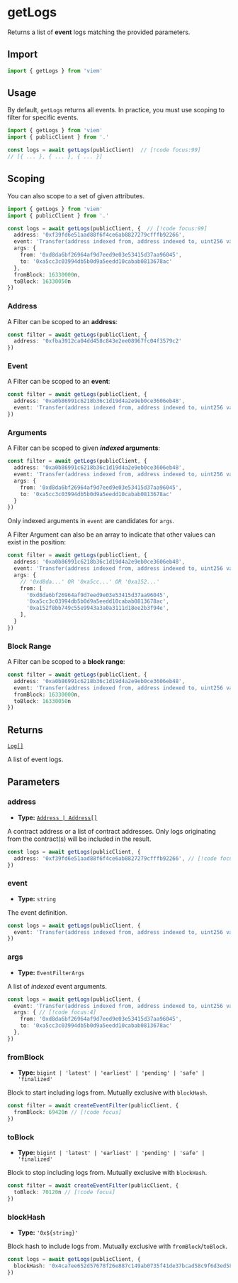 # getLogs

Returns a list of **event** logs matching the provided parameters. 

## Import

```ts
import { getLogs } from 'viem'
```

## Usage

By default, `getLogs` returns all events. In practice, you must use scoping to filter for specific events.

```ts
import { getLogs } from 'viem'
import { publicClient } from '.'

const logs = await getLogs(publicClient)  // [!code focus:99]
// [{ ... }, { ... }, { ... }]
```

## Scoping

You can also scope to a set of given attributes.

```ts
import { getLogs } from 'viem'
import { publicClient } from '.'

const logs = await getLogs(publicClient, {  // [!code focus:99]
  address: '0xf39fd6e51aad88f6f4ce6ab8827279cfffb92266',
  event: 'Transfer(address indexed from, address indexed to, uint256 value)',
  args: {
    from: '0xd8da6bf26964af9d7eed9e03e53415d37aa96045',
    to: '0xa5cc3c03994db5b0d9a5eedd10cabab0813678ac'
  },
  fromBlock: 16330000n,
  toBlock: 16330050n
})
```

### Address

A Filter can be scoped to an **address**:

```ts
const filter = await getLogs(publicClient, {
  address: '0xfba3912ca04dd458c843e2ee08967fc04f3579c2'
})
```

### Event

A Filter can be scoped to an **event**:

```ts
const filter = await getLogs(publicClient, {
  address: '0xa0b86991c6218b36c1d19d4a2e9eb0ce3606eb48',
  event: 'Transfer(address indexed from, address indexed to, uint256 value)',
})
```

### Arguments

A Filter can be scoped to given **_indexed_ arguments**:

```ts
const filter = await getLogs(publicClient, {
  address: '0xa0b86991c6218b36c1d19d4a2e9eb0ce3606eb48',
  event: 'Transfer(address indexed from, address indexed to, uint256 value)',
  args: {
    from: '0xd8da6bf26964af9d7eed9e03e53415d37aa96045',
    to: '0xa5cc3c03994db5b0d9a5eedd10cabab0813678ac'
  }
})
```

Only indexed arguments in `event` are candidates for `args`.

A Filter Argument can also be an array to indicate that other values can exist in the position:

```ts
const filter = await getLogs(publicClient, {
  address: '0xa0b86991c6218b36c1d19d4a2e9eb0ce3606eb48',
  event: 'Transfer(address indexed from, address indexed to, uint256 value)',
  args: {
    // '0xd8da...' OR '0xa5cc...' OR '0xa152...'
    from: [
      '0xd8da6bf26964af9d7eed9e03e53415d37aa96045', 
      '0xa5cc3c03994db5b0d9a5eedd10cabab0813678ac',
      '0xa152f8bb749c55e9943a3a0a3111d18ee2b3f94e',
    ],
  }
})
```

### Block Range

A Filter can be scoped to a **block range**:

```ts
const filter = await getLogs(publicClient, {
  address: '0xa0b86991c6218b36c1d19d4a2e9eb0ce3606eb48',
  event: 'Transfer(address indexed from, address indexed to, uint256 value)',
  fromBlock: 16330000n,
  toBlock: 16330050n
})
```

## Returns

[`Log[]`](/docs/glossary/types#TODO)

A list of event logs.

## Parameters

### address

- **Type:** [`Address | Address[]`](/docs/glossary/types#TODO)

A contract address or a list of contract addresses. Only logs originating from the contract(s) will be included in the result.

```ts
const logs = await getLogs(publicClient, {
  address: '0xf39fd6e51aad88f6f4ce6ab8827279cfffb92266', // [!code focus]
})
```

### event

- **Type:** `string`

The event definition.

```ts
const logs = await getLogs(publicClient, {
  event: 'Transfer(address indexed from, address indexed to, uint256 value)', // [!code focus]
})
```

### args

- **Type:** `EventFilterArgs`

A list of _indexed_ event arguments.

```ts
const logs = await getLogs(publicClient, {
  event: 'Transfer(address indexed from, address indexed to, uint256 value)',
  args: { // [!code focus:4]
    from: '0xd8da6bf26964af9d7eed9e03e53415d37aa96045',
    to: '0xa5cc3c03994db5b0d9a5eedd10cabab0813678ac'
  },
})
```

### fromBlock

- **Type:** `bigint | 'latest' | 'earliest' | 'pending' | 'safe' | 'finalized'`

Block to start including logs from. Mutually exclusive with `blockHash`.

```ts
const filter = await createEventFilter(publicClient, {
  fromBlock: 69420n // [!code focus]
})
```

### toBlock

- **Type:** `bigint | 'latest' | 'earliest' | 'pending' | 'safe' | 'finalized'`

Block to stop including logs from. Mutually exclusive with `blockHash`.

```ts
const filter = await createEventFilter(publicClient, {
  toBlock: 70120n // [!code focus]
})
```

### blockHash

- **Type:** `'0x${string}'`

Block hash to include logs from. Mutually exclusive with `fromBlock`/`toBlock`.

```ts
const logs = await getLogs(publicClient, {
  blockHash: '0x4ca7ee652d57678f26e887c149ab0735f41de37bcad58c9f6d3ed5824f15b74d' // [!code focus]
})
```